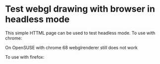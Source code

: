 # Test webgl drawing with browser in headless mode

This simple HTTML page can be used to test headless mode.
To use with chrome:

On OpenSUSE with chrome 68 webglrenderer still does not work 

To use with firefox:

